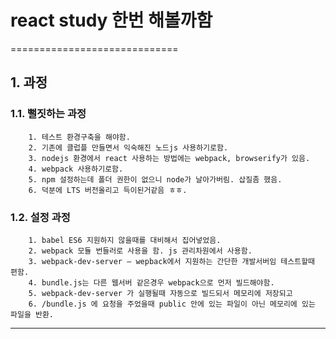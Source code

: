 # react study 한번 해볼까함

=============================

## 1. 과정
### 1.1. 뻘짓하는 과정
        1. 테스트 환경구축을 해야함.
        2. 기존에 클럽플 만들면서 익숙해진 노드js 사용하기로함.
        3. nodejs 환경에서 react 사용하는 방법에는 webpack, browserify가 있음.
        4. webpack 사용하기로함.
        5. npm 설정하는데 폴더 권한이 없으니 node가 날아가버림. 삽질좀 했음.
        6. 덕분에 LTS 버전올리고 득이된거같음 ㅎㅎ.
### 1.2. 설정 과정
        1. babel ES6 지원하지 않을때를 대비해서 집어넣었음.
        2. webpack 모듈 번들러로 사용을 함. js 관리차원에서 사용함.
        3. webpack-dev-server – wepback에서 지원하는 간단한 개발서버임 테스트할때 편함.
        4. bundle.js는 다른 웹서버 같은경우 webpack으로 먼저 빌드해야함.
        5. webpack-dev-server 가 실행될때 자동으로 빌드되서 메모리에 저장되고
        6. /bundle.js 에 요청을 주었을때 public 안에 있는 파일이 아닌 메모리에 있는 파일을 반환.



****

